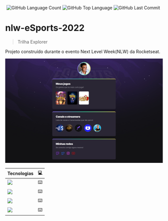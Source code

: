 <img alt="" src="https://img.shields.io/github/repo-size/Riquecelo/nlw-Esports" /> <img alt="GitHub Language Count" src="https://img.shields.io/github/languages/count/Riquecelo/nlw-Esports" /> <img alt="GitHub Top Language" src="https://img.shields.io/github/languages/top/Riquecelo/nlw-Esports" /> <img alt="GitHub Last Commit" src="https://img.shields.io/github/last-commit/Riquecelo/nlw-Esports" />

# nlw-eSports-2022
> Trilha Explorer

Projeto construído durante o evento Next Level Week(NLW) da Rocketseat.

![preview](https://github.com/Riquecelo/nlw-Esports/blob/main/assets/print.png)


|Tecnologias|💻|
|-|-|
|![](https://img.shields.io/badge/HTML5-E34F26?style=for-the-badge&logo=html5&logoColor=white)|⌨️
|![](https://img.shields.io/badge/CSS3-1572B6?style=for-the-badge&logo=css3&logoColor=white)|⌨️
|![](https://img.shields.io/badge/GIT-E44C30?style=for-the-badge&logo=git&logoColor=white)|⌨️
|![](https://img.shields.io/badge/GitHub-100000?style=for-the-badge&logo=github&logoColor=white)|⌨️
